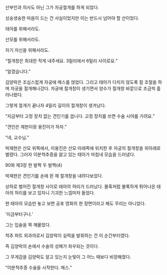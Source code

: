 산부인과 의사도 아닌 그가 자궁절개를 하게 되었다.

싱숭생숭한 마음이 드는 건 사실이었지만 이는 반드시 넘어야 할 산이었다.

태아를 위해서라도.

산모를 위해서라도.

자기 자신을 위해서라도.

“절개창은 최대한 작게 내주세요. 3밀리에서 6밀리 사이로요.”

“알겠습니다.”

김양락은 조심스럽게 자궁에 메스를 얹었다. 그리고 태아가 다치지 않도록 힘 조절을 하며 자궁을 절개해나갔다. 자궁에 절개창이 생기면서 양수가 절개창 바깥으로 조금씩 흘러나왔다.

그렇게 절개가 끝나자 4밀리 길이의 절개창이 생겨났다.

“지금부터 고정 장치 없는 견인기를 씁니다. 고정 장치를 쓰면 수술 시야를 가려요.”

“견인은 재현이랑 용진이가 하자.”

“네, 교수님.”

박재현은 산모 위쪽에서, 이용진은 산모 아래쪽에 위치한 후 자궁의 절개창을 위아래로 벌렸다. 그러자 이분척추증을 앓고 있는 태아가 마침내 모습을 드러냈다.

90화 제3장 한 발짝 두 발짝(4)

박재현은 견인기를 손에 쥔 채 절개창을 내려다보았다.

상하로 벌어진 절개창 사이로 태아의 허리가 드러났다. 물혹처럼 볼록하게 튀어나온 태아의 허리를 보고 있자니 기괴한 느낌마저 들었다.

현 태아의 모습만 놓고 보면 공포 영화의 한 장면이라고 해도 무리는 아니었다.

‘지금부터구나.’

그는 입술을 꽉 깨물었다.

척추 파트 외과의로서 김양락이 실력을 발휘하는 건 이 순간부터였다.

즉 김양락의 손에서 수술의 성패가 좌우되는 것이다.

그 무게감을 김양락도 알고 있는지 눈빛이 그 어느 때보다 비장해졌다.

“이분척추증 수술을 시작한다. 메스.”